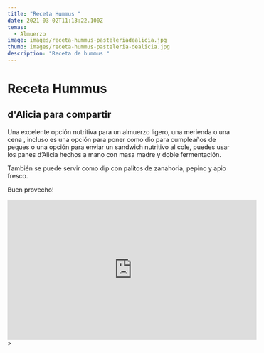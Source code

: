 ```yaml
---
title: "Receta Hummus "
date: 2021-03-02T11:13:22.100Z
temas:
  - Almuerzo
image: images/receta-hummus-pasteleriadealicia.jpg
thumb: images/receta-hummus-pasteleria-dealicia.jpg
description: "Receta de hummus "
---
```

# Receta Hummus 

## d'Alicia para compartir

Una excelente opción nutritiva para un almuerzo ligero, una merienda o una cena , incluso es una opción para poner como dio para cumpleaños de peques o una opción para enviar un sandwich nutritivo al cole, puedes usar los panes d’Alicia hechos a mano con masa madre y doble fermentación. 

También se puede servir como dip con palitos de zanahoria, pepino y apio fresco. 

Buen provecho! 

<iframe width="560" height="315" src="https://www.youtube.com/embed/CmBo6_8aEks" frameborder="0" allow="accelerometer; autoplay; clipboard-write; encrypted-media; gyroscope; picture-in-picture" allowfullscreen></iframe> >